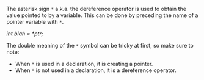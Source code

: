 The asterisk sign `*` a.k.a. the dereference operator is used to obtain the value pointed to by a variable. This can be done by preceding the name of a pointer variable with `*`.

_int blah = *ptr;_

The double meaning of the `*` symbol can be tricky at first, so make sure to note:

* When `*` is used in a declaration, it is creating a pointer.
* When `*` is not used in a declaration, it is a dereference operator.
